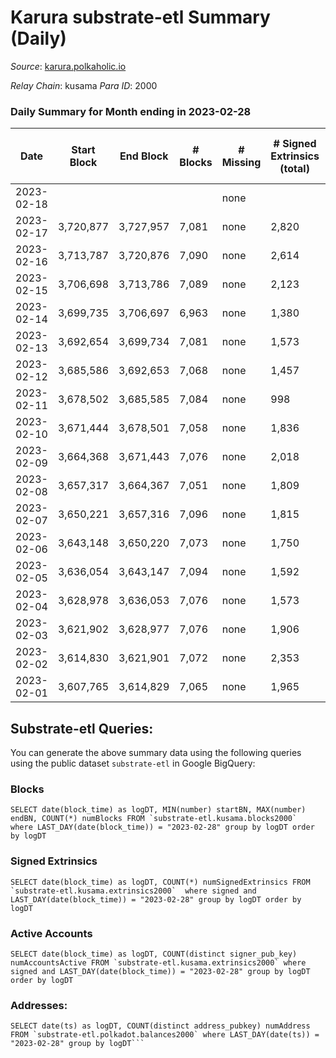 # Karura substrate-etl Summary (Daily)

_Source_: [karura.polkaholic.io](https://karura.polkaholic.io)

*Relay Chain*: kusama
*Para ID*: 2000



### Daily Summary for Month ending in 2023-02-28


| Date | Start Block | End Block | # Blocks | # Missing | # Signed Extrinsics (total) | # Active Accounts | # Addresses with Balances | # Events | # Transfers | # XCM Transfers In | # XCM Transfers Out |
| ---- | ----------- | --------- | -------- | --------- | --------------------------- | ----------------- | ------------------------- | -------- | ----------- | ------------------ | ------------------- |
| 2023-02-18 |  |  |  | none  |  |  |  |  |   |   |   |
| 2023-02-17 | 3,720,877 | 3,727,957 | 7,081 | none  | 2,820 | 204 |  | 75,064 | 3,481 ($1,806,826.93) |   |   |
| 2023-02-16 | 3,713,787 | 3,720,876 | 7,090 | none  | 2,614 | 202 | 95,018 | 69,353 | 2,832 ($1,125,474.77) |   |   |
| 2023-02-15 | 3,706,698 | 3,713,786 | 7,089 | none  | 2,123 | 179 | 94,996 | 67,967 | 2,235 ($850,555.45) |   |   |
| 2023-02-14 | 3,699,735 | 3,706,697 | 6,963 | none  | 1,380 | 147 | 94,967 | 60,760 | 1,449 ($583,340.68) |   |   |
| 2023-02-13 | 3,692,654 | 3,699,734 | 7,081 | none  | 1,573 | 158 | 94,950 | 63,105 | 1,509 ($405,113.86) |   |   |
| 2023-02-12 | 3,685,586 | 3,692,653 | 7,068 | none  | 1,457 | 157 | 94,934 | 61,118 | 1,174 ($319,992.09) | 61 ($109,408.94) | 70 ($37,517.97) |
| 2023-02-11 | 3,678,502 | 3,685,585 | 7,084 | none  | 998 | 144 | 94,920 | 57,231 | 749 ($127,946.31) | 46 ($19,077.36) | 71 ($25,975.32) |
| 2023-02-10 | 3,671,444 | 3,678,501 | 7,058 | none  | 1,836 | 160 | 94,906 | 65,276 | 1,832 ($786,278.92) | 149 ($153,706.97) | 156 ($123,879.40) |
| 2023-02-09 | 3,664,368 | 3,671,443 | 7,076 | none  | 2,018 | 208 | 94,900 | 67,880 | 2,342 ($1,549,176.16) | 164 ($138,670.20) | 181 ($176,513.67) |
| 2023-02-08 | 3,657,317 | 3,664,367 | 7,051 | none  | 1,809 | 176 | 94,878 | 65,693 | 2,161 ($1,674,749.34) |   |   |
| 2023-02-07 | 3,650,221 | 3,657,316 | 7,096 | none  | 1,815 | 189 | 94,865 | 65,617 | 2,034 ($939,753.68) |   |   |
| 2023-02-06 | 3,643,148 | 3,650,220 | 7,073 | none  | 1,750 | 164 | 94,853 | 64,827 | 1,812 ($457,521.86) |   |   |
| 2023-02-05 | 3,636,054 | 3,643,147 | 7,094 | none  | 1,592 | 178 | 94,841 | 64,254 | 1,868 ($403,252.30) |   |   |
| 2023-02-04 | 3,628,978 | 3,636,053 | 7,076 | none  | 1,573 | 167 | 94,790 | 62,002 | 1,320 ($419,299.77) | 99 ($36,307.07) | 125 ($40,370.10) |
| 2023-02-03 | 3,621,902 | 3,628,977 | 7,076 | none  | 1,906 | 236 | 94,771 | 65,988 | 2,026 ($1,122,775.92) | 123 ($229,597.30) | 143 ($73,455.77) |
| 2023-02-02 | 3,614,830 | 3,621,901 | 7,072 | none  | 2,353 | 227 | 94,743 | 69,707 | 2,571 ($634,008.88) | 140 ($69,903.82) | 137 ($55,665.00) |
| 2023-02-01 | 3,607,765 | 3,614,829 | 7,065 | none  | 1,965 | 167 | 94,719 | 66,870 | 2,175 ($275,366.15) | 167 ($53,822.09) | 201 ($45,395.23) |

## Substrate-etl Queries:
You can generate the above summary data using the following queries using the public dataset `substrate-etl` in Google BigQuery:


### Blocks
```
SELECT date(block_time) as logDT, MIN(number) startBN, MAX(number) endBN, COUNT(*) numBlocks FROM `substrate-etl.kusama.blocks2000`  where LAST_DAY(date(block_time)) = "2023-02-28" group by logDT order by logDT
```


### Signed Extrinsics
```
SELECT date(block_time) as logDT, COUNT(*) numSignedExtrinsics FROM `substrate-etl.kusama.extrinsics2000`  where signed and LAST_DAY(date(block_time)) = "2023-02-28" group by logDT order by logDT
```


### Active Accounts
```
SELECT date(block_time) as logDT, COUNT(distinct signer_pub_key) numAccountsActive FROM `substrate-etl.kusama.extrinsics2000` where signed and LAST_DAY(date(block_time)) = "2023-02-28" group by logDT order by logDT
```


### Addresses:
```
SELECT date(ts) as logDT, COUNT(distinct address_pubkey) numAddress FROM `substrate-etl.polkadot.balances2000` where LAST_DAY(date(ts)) = "2023-02-28" group by logDT```

